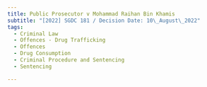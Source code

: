 ```yaml
---
title: Public Prosecutor v Mohammad Raihan Bin Khamis
subtitle: "[2022] SGDC 181 / Decision Date: 10\_August\_2022"
tags:
  - Criminal Law
  - Offences - Drug Trafficking
  - Offences
  - Drug Consumption
  - Criminal Procedure and Sentencing
  - Sentencing

---
```

